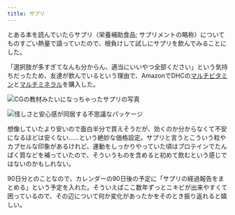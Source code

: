 ```yaml
---
title: サプリ
---
```

とある本を読んでいたらサプリ（栄養補助食品; サプリメントの略称）についてものすごい熱量で語っていたので、根負けして試しにサプリを飲んでみることにした。

「選択肢が多すぎてなんも分からん、適当にいいやつ全部ください」という気持ちだったため、友達が飲んでいるという理由で、AmazonでDHCの[マルチビタミン](https://www.amazon.co.jp/dp/B00GX1E3R6?th=1)と[マルチミネラル](https://www.amazon.co.jp/dp/B01MSSWA5K)を購入した。

![](https://lh3.googleusercontent.com/docs/AG8NV2YzLjkfE7nP--9-fsTDU30KEjrssx89aa0FpH3_Js7JQ9sHKPBwW9OTxzbre6MG4lR6yuYykz6nLOm0zBfA2Rjv1Ayw2ueaZGAHKs_WALDf43ua1Jp2RmJX6w4Pdsos_tbuUhqWr4t_jrEsoRpPMnM_9qJVBaYm0esheu8G7Y3fhJ49dv1Ss4Va05HC4WAGSZZMr8q4-kV-bLqj2mPbVxzFwOr-bQW2oPmvgl0VdPPUKKhnZeYHzmw48XplBMXgOrDMZtAPJdvkXZYgMIqp5rAlrt00L95fRN3QFv8cVrspk5yzwAl_iMN5GO0pxa6NTfGXTK2bUU5WJzShOWuTpYCu01_wgehA0pauBEHDQJ7vuFoqemNEi8-7_ikIyeRv9iFKrjZVB1rHO7N2XaEgQH975aIcu1zri2xVXpqGYZEcZ8FSA3POBGjZKllmcfAXe_g2R91Ij0rnFupnT28ET3y028YGs9kaZZh5khIniPiVZhu4UkE3J6MAGFRhBL9YHUfv9gQJbpSnKh8hZaM4tNLuivV50b81bShwUpmb_aicD_yZBoI99h7-zXhST-DIvcFmmYNyddyCsWPtHkpyFgvBxoSzULdi46GEdXmslsaj66k0zDgGE3Mu3B3ZmFrROP_855NCe-K8t3Jd4_eP5mJd9K-joUQ9UHA3XFAft_BGTghg9FrmIACCIz3n7yzbvnmg6NrJ0wru4apHejrLU7rY__R9hww9mivciclsaeSvBIAY9aBQORnmNQS6M2K7zt539cko_8P2dWpLHznVJ9ZEqkHJxYzKchAC1U2dxBXB-iahJahBxeXW9iIlUzWiuWZrXUaYdNyKLcalPqG_wQcYmisB3utCT6M4diKgklGHhqEx3pkCsAv0flNozVLfF1Nv3FO3VLPU4yRGPBKzxqDACC7op5OCBnPZ7oHFrpzO_XGNlaK2iKl9XqUg3T6NQJ1YmmMT8X1PL8PCBlVdqY3TQKnfzw4IIhBy648ePLnsyFhQjA9RRlviKclLggaGRobCvFr_ZJC1aBzzwKrhPuXlzGxQrb8wwQ1Td9X2m6HiQmF6zr7aHNQ8qVwMHp0XsvL5qmoqNv896AeI0E7_Cuhul2Q9hWBCPIfbpaSgNOZKhtqO8HK1Mk1vkAXD4BoXVfjXUNNQNztCIqqRO1GmdHtvqZPgUO7QtC69hQwRaQpliCUMZ7ClHVCNs1wm8EuhQzKnOTfemXtgeCF8gStYTAruC7_4mSRXt7cVR4zjULfNTm1P "CGの教材みたいになっちゃったサプリの写真")

![](https://lh3.googleusercontent.com/docs/AG8NV2YJvcq-kGE3r_nCkCtx7_LaGaRc4f-rYsHehRtZrd2yirbWfDHnc2ASv-mMkixl4RMB6ZyMgBSDLDXNAMipvOrfU1Ts6X1hVMJNAFJ1gJKNG_HVyhRQwKDY4XMfBqRuy2Xn0lLOnAQCz-5Bx_d48EV2cWISxaWvnZnuAtR3ezjci1DspQAxNzHDY-baJE8GuyiQgkzJNeJUTkOj6nFe-mkqC_CSA3ZdfzKqdnr11PiSx6ep8qUSkHQPUvZ33FjXVTlIXIvEAtzhZkwNuujYr78PYAM0HoVAW5hlB6B4dAzV3Y7k85CFVyJUhqwa1FV5Ob3iiRrU21DlnF1clN8xh6JVjzpfDVyw2UHPeaZgCbQHUl_L6MMH28GRXnHiGFSpT5VrnJeaJs_MnUCd436zs1vsBDnOC9KZmeqW-8c32sJS0WSgz7x-_ixqEctCb5y2NvfCRS98-I0BTVV2jIwRXnI3QdHw7Nc0bfCkUMvZNS8ziOTe5FTO-dCn4AvbvFS65qQIGxpRGgDO4mSuBRy1a2vr_Rc1gKRb9IN8KkA7hi7AdTthH-bvhqtM3IgbJHjf1Osb3dZ-JgQ_NWncbLy1lDSBCEdT_MJd5rsYsFaKo0gqf9toSoH2FJFFvp2MdnInYUSMNIhV9iwcHXbnDviXJeYeBQiK3y4yG1vjcTaQuf1980E31uV1fYhK8gVnOHUe2VtIMBb8-jrRFI8brEIbMBcUD_7FZVG26HtL09dy6hFuyLxUzCAMMXlob6BF4-6UTPs_7XCGnEJyIlMocg7a6CGPawr8iDw8BQpZNQLDp9foVMvUuaobrc1fgS8FGb_spyE_49BtHOJX1RRx1id4Y0gnlx5nJ5EjcYme8PoKVhSxLBpKaS45o-lCDBAqzoZhpF-Zq2jM8oNoeKfWhrgiROhnKfov9lxAY7gzsEY_SmXcs7EURDL5zPpl07CaF8uoCX7jAkGdEjSglpiaNJIxKoCDMuvDevmWYOuCL7Z6LZduGqwgOvaUwxqYFL36TFfmznvrZx7nnHOgjlIZkWm5KXwtosNGsbddYv7DxblmkVtDl6SoMAtHkbQY6RlPjrZyihFRujtu8rYTPJMNU9DhKGR3PmKduPkf9_XVlGgnsLPfrXtbGBNhGm-Y3NNRIWEay3BrPoW7eipYAh5Mo-eqJZqnWpMkMfHgHX601EDzwMP5qivRjsYnSDfVz-sGNoKXAIgIt3FZcGPOB-j8bJB81BdaCEn2gKPOWz23PgUfk4ByVYq0 "怪しさと安心感が同居する不思議なパッケージ")

想像していたより安いので面白半分で買えそうだが、効くのか分からなくて不安になるほどは安くない……という絶妙な価格設定。サプリと言うとこういう粒やカプセルな印象があるけれど、運動をしっかりやっていた頃はプロテインでたんぱく質などを補っていたので、そういうものを含めると初めて飲むという感じではないのかもしれない。

90日分とのことなので、カレンダーの90日後の予定に「サプリの経過報告をまとめる」という予定を入れた。そういえばここ数年ずっとニキビが出来やすくて困っているので、その辺について何か変化があったかをそのとき振り返れると嬉しい。
